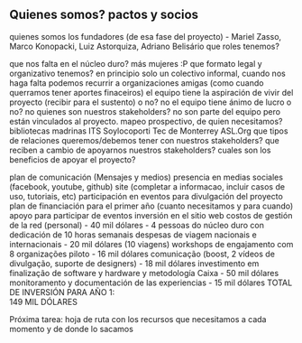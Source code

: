
## Quienes somos? pactos y socios

quienes somos los fundadores (de esa fase del proyecto) - Mariel Zasso, Marco Konopacki, Luiz Astorquiza, Adriano Belisário
que roles tenemos?


que nos falta en el núcleo duro?
más mujeres :P 
que formato legal y organizativo tenemos?
en principio solo un colectivo informal, cuando nos haga falta podemos recurrir a organizaciones amigas (como cuando querramos tener aportes finaceiros)
el equipo tiene la aspiración de vivir del proyecto (recibir para el sustento) o no? 
no
el equipo tiene ánimo de lucro o no?
no
quienes son nuestros stakeholders? no son parte del equipo pero están vinculados al proyecto. mapeo prospectivo, de quien necesitamos?
bibliotecas madrinas
ITS
Soylocoporti
Tec de Monterrey
ASL.Org
que tipos de relaciones queremos/debemos tener con nuestros stakeholders?
que reciben a cambio de apoyarnos nuestros stakeholders? cuales son los beneficios de apoyar el proyecto?

	
plan de comunicación (Mensajes y medios)
presencia en medias sociales (facebook, youtube, github)
site (completar a informacao, incluir casos de uso, tutoriais, etc)
participación en eventos para divulgación del proyecto
plan de financiación para el primer año (cuanto necesitamos y para cuando)
apoyo para participar de eventos
inversión en el sitio web 
costos de gestión de la red (personal) - 40 mil dólares - 4 pessoas do núcleo duro con dedicación de 10 horas semanais
despesas de viagem nacionais e internacionais - 20 mil dólares (10 viagens)
workshops de engajamento com 8 organizações piloto -  16 mil dólares
comunicação (boost, 2 vídeos de divulgação, suporte de designers) - 18 mil dólares
investimento em finalização de software y hardware y metodología Caixa -  50 mil dólares
monitoramento y documentación de las experiencias - 15 mil dólares
TOTAL DE INVERSIÓN PARA AÑO 1:  
149 MIL DÓLARES


Próxima tarea: hoja de ruta con los recursos que necesitamos a cada momento y de donde lo sacamos

